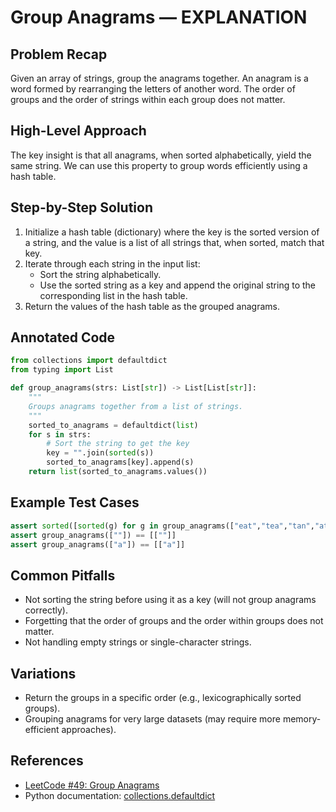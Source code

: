 # Group Anagrams — EXPLANATION

## Problem Recap
Given an array of strings, group the anagrams together. An anagram is a word formed by rearranging the letters of another word. The order of groups and the order of strings within each group does not matter.

## High-Level Approach
The key insight is that all anagrams, when sorted alphabetically, yield the same string. We can use this property to group words efficiently using a hash table.

## Step-by-Step Solution
1. Initialize a hash table (dictionary) where the key is the sorted version of a string, and the value is a list of all strings that, when sorted, match that key.
2. Iterate through each string in the input list:
    - Sort the string alphabetically.
    - Use the sorted string as a key and append the original string to the corresponding list in the hash table.
3. Return the values of the hash table as the grouped anagrams.

## Annotated Code
```python
from collections import defaultdict
from typing import List

def group_anagrams(strs: List[str]) -> List[List[str]]:
    """
    Groups anagrams together from a list of strings.
    """
    sorted_to_anagrams = defaultdict(list)
    for s in strs:
        # Sort the string to get the key
        key = "".join(sorted(s))
        sorted_to_anagrams[key].append(s)
    return list(sorted_to_anagrams.values())
```

## Example Test Cases
```python
assert sorted([sorted(g) for g in group_anagrams(["eat","tea","tan","ate","nat","bat"])]) == sorted([sorted(["eat","tea","ate"]), sorted(["tan","nat"]), ["bat"]])
assert group_anagrams([""]) == [[""]]
assert group_anagrams(["a"]) == [["a"]]
```

## Common Pitfalls
- Not sorting the string before using it as a key (will not group anagrams correctly).
- Forgetting that the order of groups and the order within groups does not matter.
- Not handling empty strings or single-character strings.

## Variations
- Return the groups in a specific order (e.g., lexicographically sorted groups).
- Grouping anagrams for very large datasets (may require more memory-efficient approaches).

## References
- [LeetCode #49: Group Anagrams](https://leetcode.com/problems/group-anagrams/)
- Python documentation: [collections.defaultdict](https://docs.python.org/3/library/collections.html#collections.defaultdict) 